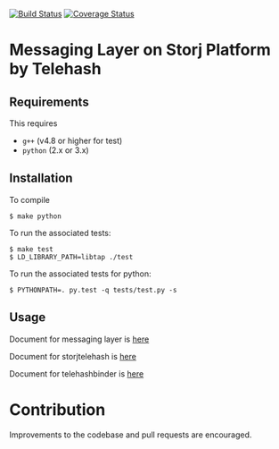 [![Build Status](https://travis-ci.org/StorjPlatform/StorjTelehash.svg?branch=master)](https://travis-ci.org/StorjPlatform/StorjTelehash)
[![Coverage Status](https://coveralls.io/repos/StorjPlatform/StorjTelehash/badge.svg?branch=master)](https://coveralls.io/r/StorjPlatform/StorjTelehash?branch=master)

# Messaging Layer on Storj Platform by Telehash

## Requirements
This requires 
* `g++` (v4.8 or higher for test)
* `python` (2.x or 3.x)

## Installation

To compile 

    $ make python
    
To run the associated tests:

    $ make test
    $ LD_LIBRARY_PATH=libtap ./test

To run the associated tests for python:

    $ PYTHONPATH=. py.test -q tests/test.py -s


## Usage

Document for messaging layer is [here](https://rawgit.com/StorjPlatform/StorjTelehash/master/doc/html/messaging.html)

Document for storjtelehash is [here](https://rawgit.com/StorjPlatform/StorjTelehash/master/doc/html/storjtelehash.html)

Document for telehashbinder is [here](https://rawgit.com/StorjPlatform/StorjTelehash/master/doc/html/telehashbinder.html)

# Contribution
Improvements to the codebase and pull requests are encouraged.


